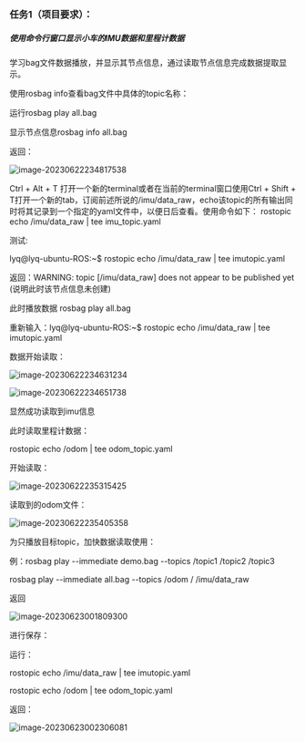 ### 任务1（项目要求）：

##### 使用命令行窗口显示小车的IMU数据和里程计数据

学习bag文件数据播放，并显示其节点信息，通过读取节点信息完成数据提取显示。

使用rosbag info查看bag文件中具体的topic名称：

运行rosbag play all.bag

显示节点信息rosbag info all.bag

返回：

![image-20230622234817538](C:\Users\LYQ\AppData\Roaming\Typora\typora-user-images\image-20230622234817538.png)

Ctrl + Alt + T 打开一个新的terminal或者在当前的terminal窗口使用Ctrl + Shift + T打开一个新的tab，订阅前述所说的/imu/data_raw，echo该topic的所有输出同时将其记录到一个指定的yaml文件中，以便日后查看。使用命令如下：
rostopic echo /imu/data_raw | tee imu_topic.yaml  

测试:

lyq@lyq-ubuntu-ROS:~$ rostopic echo /imu/data_raw | tee imutopic.yaml

返回：WARNING: topic [/imu/data_raw] does not appear to be published yet   (说明此时该节点信息未创建)

此时播放数据  rosbag play all.bag

重新输入：lyq@lyq-ubuntu-ROS:~$ rostopic echo /imu/data_raw | tee imutopic.yaml

数据开始读取：

![image-20230622234631234](C:\Users\LYQ\AppData\Roaming\Typora\typora-user-images\image-20230622234631234.png)

![image-20230622234651738](C:\Users\LYQ\AppData\Roaming\Typora\typora-user-images\image-20230622234651738.png)

显然成功读取到imu信息



此时读取里程计数据：

rostopic echo /odom | tee odom_topic.yaml  

开始读取：

![image-20230622235315425](C:\Users\LYQ\AppData\Roaming\Typora\typora-user-images\image-20230622235315425.png)

读取到的odom文件：

![image-20230622235405358](C:\Users\LYQ\AppData\Roaming\Typora\typora-user-images\image-20230622235405358.png)



为只播放目标topic，加快数据读取使用：

例：rosbag play --immediate demo.bag --topics /topic1 /topic2 /topic3 

rosbag play --immediate all.bag --topics /odom / /imu/data_raw

返回

![image-20230623001809300](C:\Users\LYQ\AppData\Roaming\Typora\typora-user-images\image-20230623001809300.png)



进行保存：

运行：

rostopic echo /imu/data_raw | tee imutopic.yaml

rostopic echo /odom | tee odom_topic.yaml  

返回：

![image-20230623002306081](C:\Users\LYQ\AppData\Roaming\Typora\typora-user-images\image-20230623002306081.png)









